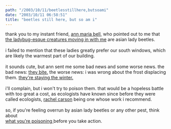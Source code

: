 ```yaml
---
path: "/2003/10/11/beetlesstillhere,butsoami" 
date: "2003/10/11 06:58:51" 
title: "beetles still here, but so am i" 
---
```

thank you to my instant friend, <a href="http://annmariabell.com/">ann maria bell,</a> who pointed out to me that <a href="http://weblog.randomchaos.com/jessica/index.php?date=2003-10-09#beetles+calling">the ladybug-esque creatures moving in with me</a> are asian lady beetles.<br><br>i failed to mention that these ladies greatly prefer our south windows, which are likely the warmest part of our building.<br><br>it sounds cute, but ann sent me some bad news and some worse news. the bad news: <a href="http://annmariabell.com/alternate/blog/blog.html#20.09.03:">they bite.</a> the worse news: i was wrong about the frost displacing them. <a href="http://ohioline.osu.edu/hse-fact/1030.html">they're staying the winter.</a><br><br>i'll complain, but i won't try to poison them.  that would be a hopeless battle with too great a cost, as ecologists have known since before they were called ecologists, <a href="http://www.time.com/time/time100/scientist/profile/carson.html">rachel carson</a> being one whose work i recommend.<br><br>so, if you're feeling overrun by asian lady beetles or any other pest, think about <a href="http://birds.cornell.edu/publications/birdscope/Summer2001/pesticides.html"><br>what you're poisoning </a> before you take action.